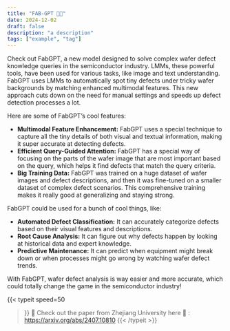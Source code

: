 ```yaml
---
title: "FAB-GPT 😶‍🌫️"
date: 2024-12-02
draft: false
description: "a description"
tags: ["example", "tag"]
---
```

Check out FabGPT, a new model designed to solve complex wafer defect knowledge queries in the semiconductor industry. LMMs, these powerful tools, have been used for various tasks, like image and text understanding. FabGPT uses LMMs to automatically spot tiny defects under tricky wafer backgrounds by matching enhanced multimodal features. This new approach cuts down on the need for manual settings and speeds up defect detection processes a lot.

Here are some of FabGPT’s cool features:

- **Multimodal Feature Enhancement:** FabGPT uses a special technique to capture all the tiny details of both visual and textual information, making it super accurate at detecting defects.
- **Efficient Query-Guided Attention:** FabGPT has a special way of focusing on the parts of the wafer image that are most important based on the query, which helps it find defects that match the query criteria.
- **Big Training Data:** FabGPT was trained on a huge dataset of wafer images and defect descriptions, and then it was fine-tuned on a smaller dataset of complex defect scenarios. This comprehensive training makes it really good at generalizing and staying strong.

FabGPT could be used for a bunch of cool things, like:

- **Automated Defect Classification:** It can accurately categorize defects based on their visual features and descriptions.
- **Root Cause Analysis:** It can figure out why defects happen by looking at historical data and expert knowledge.
- **Predictive Maintenance:** It can predict when equipment might break down or when processes might go wrong by watching wafer defect trends.

With FabGPT, wafer defect analysis is way easier and more accurate, which could totally change the game in the semiconductor industry!


{{< typeit 
  speed=50 
>}}
 🧾 Check out the paper from Zhejiang University here 🔗 : https://arxiv.org/abs/2407.10810
{{< /typeit >}}